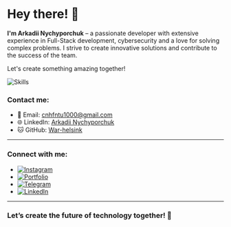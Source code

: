 # Hey there! 👋
**I'm Arkadii Nychyporchuk** – a passionate developer with extensive experience in Full-Stack development, cybersecurity and a love for solving complex problems. I strive to create innovative solutions and contribute to the success of the team.

Let's create something amazing together!

![Skills](https://skillicons.dev/icons?i=js,ts,react,nextjs,redux,nodejs,express,bun,graphql,html,css,sass,styledcomponents,tailwind,prisma,firebase,gcp,astro,vite,bash,npm,androidstudio,bitbucket,babel)<br/>

### Contact me:
- 📧 Email: [cnhfntu1000@gmail.com](mailto:cnhfntu1000@gmail.com)
- 🌐 LinkedIn: [Arkadii Nychyporchuk](https://www.linkedin.com/in/arkadii-nychyporchuk-b8423523b/)
- 🐱 GitHub: [War-helsink](https://github.com/War-helsink)

---

### Connect with me:
- [![Instagram](https://img.shields.io/static/v1?message=Instagram&logo=Instagram&label=&color=E4405F&logoColor=white&style=for-the-badge)](https://www.instagram.com/__nychyporchuk__)
- [![Portfolio](https://img.shields.io/static/v1?message=Portfolio&logo=bandsintown&label=&color=1F2937&logoColor=white&style=for-the-badge)](https://твой_сайт.com)
- [![Telegram](https://img.shields.io/static/v1?message=Telegram&logo=telegram&label=&color=2CA5E0&logoColor=white&style=for-the-badge)](https://www.nychyporchuk.com)
- [![LinkedIn](https://img.shields.io/static/v1?message=LinkedIn&logo=linkedin&label=&color=0077B5&logoColor=white&style=for-the-badge)](https://www.linkedin.com/in/arkadii-nychyporchuk-b8423523b)

---

### Let’s create the future of technology together! 🚀
